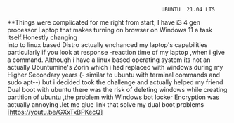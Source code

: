                                                      UBUNTU  21.04 LTS
**Things were complicated for me right from start, I have i3 4 gen processor Laptop 
that makes turning on browser on Windows 11 a task itself.Honestly changing    
into to linux based Distro actually enchanced my laptop's capabilities particularly if you look at response -reaction time of my laptop ,when i give a command.
Although i have a linux based operating system its not an actually Ubuntumine's Zorin which i had replaced with windows during my Higher Secondary years (- similar to ubuntu with terminal commands and sudo apt--)
but i decided took the challenge and actually helped my friend Dual boot with ubuntu
there was the risk of deleting windows while creating  partition of ubuntu ,the problem with Windows bot locker Encryption was actually annoying .let me giue link that solve my dual boot problems 
                                                      [https://youtu.be/GXxTxBPKecQ]
                          
